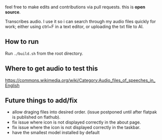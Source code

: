 feel free to make edits and contributions via pull requests. this is **open source**.

Transcribes audio. I use it so i can search through my audio files quickly for work; either using ctrl+F in a text editor, or uploading the txt file to AI.

## How to run

Run `./build.sh` from the root directory.

## Where to get audio to test this

https://commons.wikimedia.org/wiki/Category:Audio_files_of_speeches_in_English

## Future things to add/fix

* allow draging files into desired order. (issue postponed until after flatpak is published on flathub).
* fix issue where icon is not displayed correctly in the about page.
* fix issue where the icon is not displayed correctly in the taskbar.
* have the smallest model installed by default
